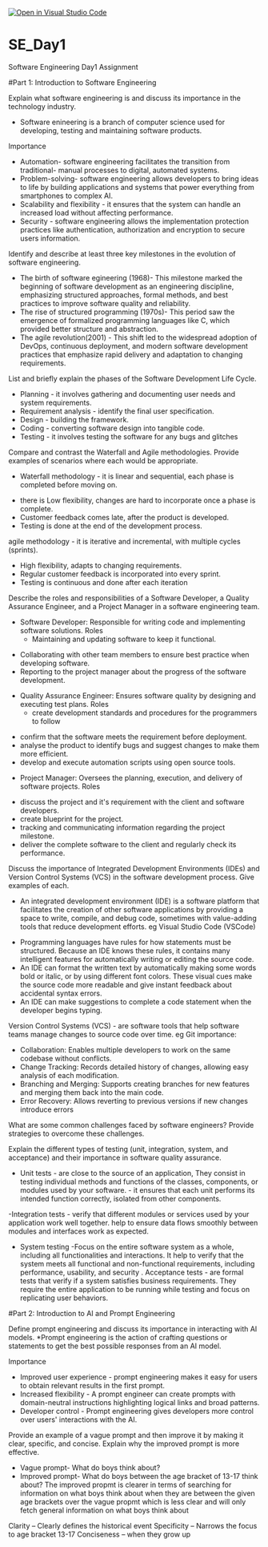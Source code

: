 [![Open in Visual Studio Code](https://classroom.github.com/assets/open-in-vscode-2e0aaae1b6195c2367325f4f02e2d04e9abb55f0b24a779b69b11b9e10269abc.svg)](https://classroom.github.com/online_ide?assignment_repo_id=18386994&assignment_repo_type=AssignmentRepo)
# SE_Day1
Software Engineering Day1 Assignment

#Part 1: Introduction to Software Engineering


Explain what software engineering is and discuss its importance in the technology industry.
* Software enineering is a branch of computer science used for developing, testing and maintaining software products.
  
Importance

* Automation- software engineering facilitates the transition from traditional- manual processes to digital, automated systems.
* Problem-solving- software engineering allows developers to bring ideas to life by building applications and systems that power everything from smartphones to complex AI.
* Scalability and flexibility - it ensures that the system can handle an increased load without affecting performance.
* Security - software engineering allows the implementation protection practices like authentication, authorization and encryption to secure users information.


Identify and describe at least three key milestones in the evolution of software engineering.
* The birth of software egineering (1968)- This milestone marked the beginning of software development as an engineering discipline, emphasizing structured approaches, formal methods, and best practices to improve software quality and reliability.
* The rise of structured programming (1970s)- This period saw the emergence of formalized programming languages like C, which provided better structure and abstraction.
* The agile revolution(2001) - This shift led to the widespread adoption of DevOps, continuous deployment, and modern software development practices that emphasize rapid delivery and adaptation to changing requirements.



List and briefly explain the phases of the Software Development Life Cycle.
 * Planning - it involves gathering and documenting user needs and system requirements.
 * Requirement analysis - identify the final user specification. 
* Design - building the framework. 
* Coding - converting software design into tangible code.
* Testing - it involves testing the software for any bugs and glitches



Compare and contrast the Waterfall and Agile methodologies. Provide examples of scenarios where each would be appropriate.
* Waterfall methodology - it is linear and sequential, each phase is completed before moving on. 
- there is Low flexibility,
 changes are hard to incorporate once a phase is complete.
 - Customer feedback comes late, after the product is developed.
 - Testing is done at the end of the development process.


agile methodology - it is iterative and incremental, with multiple cycles (sprints). 
- High flexibility, adapts to changing requirements. 
- Regular customer feedback is incorporated into every sprint. 
- Testing is continuous and done after each iteration



Describe the roles and responsibilities of a Software Developer, a Quality Assurance Engineer, and a Project Manager in a software engineering team.
* Software Developer: Responsible for writing code and implementing software solutions.
  Roles
  - Maintaining and updating software to keep it functional. 
- Collaborating with other team members to ensure best practice when developing software.
 - Reporting to the project manager about the progress of the software development.

* Quality Assurance Engineer: Ensures software quality by designing and executing test plans.
  Roles
  - create development standards and procedures for the programmers to follow
 - confirm that the software meets the requirement before deployment. 
- analyse the product to identify bugs and suggest changes to make them more efficient. 
- develop and execute automation scripts using open source tools.

* Project Manager: Oversees the planning, execution, and delivery of software projects.
Roles
 - discuss the project and it's requirement with the client and software developers.
 - create blueprint for the project.
 - tracking and communicating information regarding the project milestone.
 - deliver the complete software to the client and regularly check its performance.



Discuss the importance of Integrated Development Environments (IDEs) and Version Control Systems (VCS) in the software development process. Give examples of each.
* An integrated development environment (IDE) is a software platform that facilitates the creation of other software applications by providing a space to write, compile, and debug code, sometimes with value-adding tools that reduce development efforts. eg Visual Studio Code (VSCode)
- Programming languages have rules for how statements must be structured. Because an IDE knows these rules, it contains many intelligent features for automatically writing or editing the source code.
- An IDE can format the written text by automatically making some words bold or italic, or by using different font colors. These visual cues make the source code more readable and give instant feedback about accidental syntax errors.
- An IDE can make suggestions to complete a code statement when the developer begins typing.

Version Control Systems (VCS) - are software tools that help software teams manage changes to source code over time. eg Git
importance:
- Collaboration: Enables multiple developers to work on the same codebase without conflicts.
- Change Tracking: Records detailed history of changes, allowing easy analysis of each modification. 
- Branching and Merging: Supports creating branches for new features and merging them back into the main code.
- Error Recovery: Allows reverting to previous versions if new changes introduce errors

What are some common challenges faced by software engineers? Provide strategies to overcome these challenges.


Explain the different types of testing (unit, integration, system, and acceptance) and their importance in software quality assurance.
- Unit tests - are close to the source of an application, They consist in testing individual methods and functions of the classes, components, or modules used by your software. - it ensures that each unit performs its intended function correctly, isolated from other components.

-Integration tests - verify that different modules or services used by your application work well together.
help to ensure data flows smoothly between modules and interfaces work as expected.

- System testing -Focus on the entire software system as a whole, including all functionalities and interactions.
It help to verify that the system meets all functional and non-functional requirements, including performance, usability, and security .
Acceptance tests - are formal tests that verify if a system satisfies business requirements. They require the entire application to be running while testing and focus on replicating user behaviors. 



#Part 2: Introduction to AI and Prompt Engineering


Define prompt engineering and discuss its importance in interacting with AI models.
*Prompt engineering is the action of crafting questions or statements to get the best possible responses from an AI model.

Importance

* Improved user experience - prompt engineering makes it easy for users to obtain relevant results in the first prompt.
* Increased flexibility - A prompt engineer can create prompts with domain-neutral instructions highlighting logical links and broad patterns.
* Developer control - Prompt engineering gives developers more control over users' interactions with the AI. 

Provide an example of a vague prompt and then improve it by making it clear, specific, and concise. Explain why the improved prompt is more effective.
* Vague prompt- What do boys think about?
* Improved prompt- What do boys between the age bracket of 13-17 think about?
  The improved propmt is clearer in terms of searching for information on what boys think about when they are between the given age brackets over the vague propmt which is less clear and will only fetch general information on what boys think about

 Clarity – Clearly defines the historical event 
Specificity – Narrows the focus to age bracket 13-17
Conciseness – when they grow up


